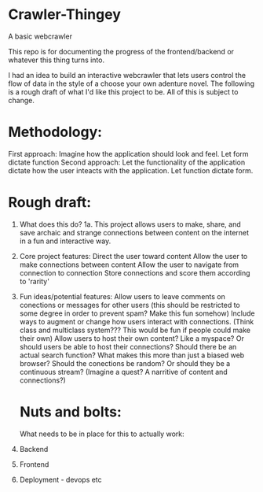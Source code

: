 # Crawler-Thingey
A basic webcrawler 

This repo is for documenting the progress of the frontend/backend or whatever this thing turns into.

I had an idea to build an interactive webcrawler that lets users control the flow of data in the style of a choose your own adenture novel.
The following is a rough draft of what I'd like this project to be. All of this is subject to change. 

# Methodology: 
  First approach: Imagine how the application should look and feel. Let form dictate function
  Second approach: Let the functionality of the application dictate how the user inteacts with the application. Let function dictate form.



# Rough draft:

 1. What does this do?
	1a. This project allows users to make, share, and save archaic and strange connections between content on the internet in a fun and interactive way. 
 
 2. Core project features:  Direct the user toward content 
 Allow the user to make connections between content 
 Allow the user to navigate from connection to connection
 Store connections and score them according to 'rarity'

 3. Fun ideas/potential features:
     Allow users to leave comments on conections or messages for other users (this should be restricted to some degree in order to prevent spam? Make this fun somehow)
     Include ways to augment or change how users  interact with connections. (Think class and multiclass system??? This would be fun if people could make their own)
    Allow users to host their own content? Like a myspace? Or should users be able to host their connections?
     Should there be an actual search function? What makes this more than just a biased web browser? Should the conections be random? Or should they be a continuous stream? (Imagine a quest? A narritive of content and connections?) 

	
	
	
	# Nuts and bolts:

	What needs to be in place for this to actually work:

1. Backend 
2. Frontend
3. Deployment - devops etc



